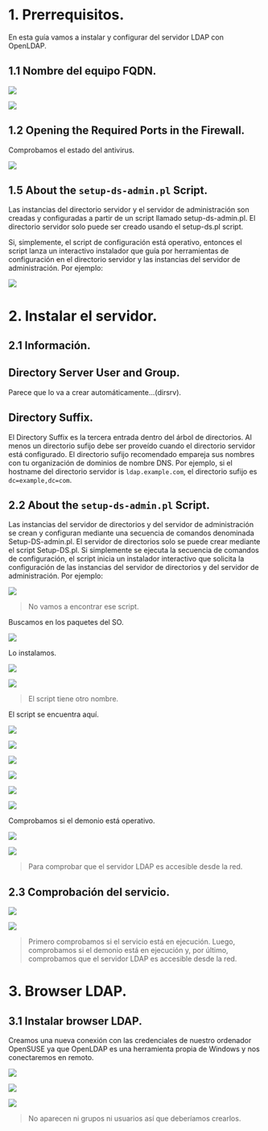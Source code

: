 # 1. Prerrequisitos.

En esta guía vamos a instalar y configurar del servidor LDAP con OpenLDAP.

## 1.1 Nombre del equipo FQDN.

![](./img/imgname.PNG)

![](./img/img1.PNG)

## 1.2 Opening the Required Ports in the Firewall.

Comprobamos el estado del antivirus.

![](./img/imgfire.PNG)

## 1.5 About the `setup-ds-admin.pl` Script.

Las instancias del directorio servidor y el servidor de administración son creadas y configuradas a partir de un script llamado setup-ds-admin.pl. El directorio servidor solo puede ser creado usando el setup-ds.pl script.

Si, simplemente, el script de configuración está operativo, entonces el script lanza un interactivo instalador que guía por herramientas de configuración en el directorio servidor y las instancias del servidor de administración. Por ejemplo:

![](./img/imgpal.PNG)

# 2. Instalar el servidor.

## 2.1 Información.

## Directory Server User and Group.

Parece que lo va a crear automáticamente...(dirsrv).

## Directory Suffix.

El Directory Suffix es la tercera entrada dentro del árbol de directorios. Al menos un directorio sufijo debe ser proveído cuando el directorio servidor está configurado. El directorio sufijo recomendado empareja sus nombres con tu organización de dominios de nombre DNS. Por ejemplo, si el hostname del directorio servidor is `ldap.example.com`, el directorio sufijo es `dc=example,dc=com`.

## 2.2 About the `setup-ds-admin.pl` Script.

Las instancias del servidor de directorios y del servidor de administración se crean y configuran mediante una secuencia de comandos denominada Setup-DS-admin.pl. El servidor de directorios solo se puede crear mediante el script Setup-DS.pl.
Si simplemente se ejecuta la secuencia de comandos de configuración, el script inicia un instalador interactivo que solicita la configuración de las instancias del servidor de directorios y del servidor de administración. Por ejemplo:

![](./img/img0020.PNG)

> No vamos a encontrar ese script.

Buscamos en los paquetes del SO.

![](./img/img0021.PNG)

Lo instalamos.

![](./img/img0022.PNG)

![](./img/img0023.PNG)

> El script tiene otro nombre.

El script se encuentra aquí.

![](./img/img0024.PNG)

![](./img/img0025.PNG)

![](./img/img0026.PNG)

![](./img/img0027.PNG)

![](./img/img0028.PNG)

![](./img/img0029.PNG)

Comprobamos si el demonio está operativo.

![](./img/img0030.PNG)

![](./img/img0032.PNG)

> Para comprobar que el servidor LDAP es accesible desde la red.

## 2.3 Comprobación del servicio.

![](./img/img0001.PNG)

![](./img/img0002.PNG)

> Primero comprobamos si el servicio está en ejecución. Luego, comprobamos si el demonio está en ejecución y, por último, comprobamos que el servidor LDAP es accesible desde la red.

# 3. Browser LDAP.

## 3.1 Instalar browser LDAP.

Creamos una nueva conexión con las credenciales de nuestro ordenador OpenSUSE ya que OpenLDAP es una herramienta propia de Windows y nos conectaremos en remoto.

![](./img/img0004.PNG)

![](./img/img0003.PNG)

![](./img/img0005.PNG)

> No aparecen ni grupos ni usuarios así que deberíamos crearlos.
